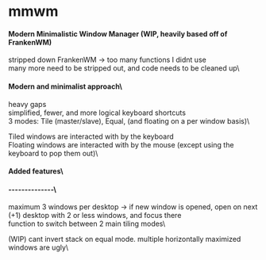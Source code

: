 # mmwm
#### Modern Minimalistic Window Manager (WIP, heavily based off of FrankenWM)


stripped down FrankenWM -> too many functions I didnt use\
many more need to be stripped out, and code needs to be cleaned up\


#### Modern and minimalist approach\
heavy gaps\
simplified, fewer, and more logical keyboard shortcuts\
3 modes: Tile (master/slave), Equal, (and floating on a per window basis)\

Tiled windows are interacted with by the keyboard\
Floating windows are interacted with by the mouse (except using the keyboard to pop them out)\


#### Added features\
#### --------------\
maximum 3 windows per desktop -> if new window is opened, open on next (+1) desktop with 2 or less windows, and focus there\
function to switch between 2 main tiling modes\

(WIP) cant invert stack on equal mode. multiple horizontally maximized windows are ugly\
